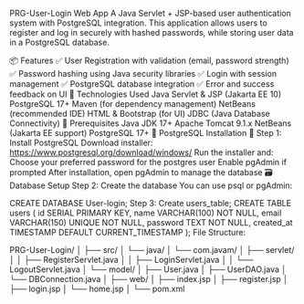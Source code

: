 PRG-User-Login Web App
A Java Servlet + JSP-based user authentication system with PostgreSQL integration. This application allows users to register and log in securely with hashed passwords, while storing user data in a PostgreSQL database.

📦 Features
✅ User Registration with validation (email, password strength)
✅ Password hashing using Java security libraries
✅ Login with session management
✅ PostgreSQL database integration
✅ Error and success feedback on UI
🚀 Technologies Used
Java Servlet & JSP (Jakarta EE 10)
PostgreSQL 17+
Maven (for dependency management)
NetBeans (recommended IDE)
HTML & Bootstrap (for UI)
JDBC (Java Database Connectivity)
🧰 Prerequisites
Java JDK 17+
Apache Tomcat 9.1.x
NetBeans (Jakarta EE support)
PostgreSQL 17+
🐘 PostgreSQL Installation
🔽 Step 1: Install PostgreSQL
Download installer: https://www.postgresql.org/download/windows/
Run the installer and:
Choose your preferred password for the postgres user
Enable pgAdmin if prompted
After installation, open pgAdmin to manage the database
🗃️ Database Setup
Step 2: Create the database
You can use psql or pgAdmin:

CREATE DATABASE User-login;
Step 3: Create users_table;
CREATE TABLE users (
    id SERIAL PRIMARY KEY,
    name VARCHAR(100) NOT NULL,
    email VARCHAR(150) UNIQUE NOT NULL,
    password TEXT NOT NULL,
    created_at TIMESTAMP DEFAULT CURRENT_TIMESTAMP
);
File Structure:

PRG-User-Login/
│
├── src/
│   └── java/
│       └── com.javam/
│           ├── servlet/
│           │   ├── RegisterServlet.java
│           │   ├── LoginServlet.java
│           │   └── LogoutServlet.java
│           └── model/
│               ├── User.java
│               ├── UserDAO.java
│               └── DBConnection.java
│
├── web/
│   ├── index.jsp
│   ├── register.jsp
│   ├── login.jsp
│   └── home.jsp
│
└── pom.xml
